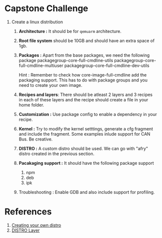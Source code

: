 
# Capstone Challenge 

1. Create a linux distribution
	1. **Architecture :** It should be for `qemuarm` architecture.
	2. **Root file system** should be 10GB and should have an extra space of 1gb.
	3. **Packages :** Apart from the base packages, we need the following package
		packagegroup-core-full-cmdline-utils
		packagegroup-core-full-cmdline-multiuser 
		packagegroup-core-full-cmdline-dev-utils
		
        Hint : Remember to check  how core-image-full-cmdline add the packaging support. This has to do with package groups and you need to create your own image.

	4. **Recipes and layers**: There should be atleast 2 layers and 3 recipes in each of these layers and the recipe should create a file in your home folder. 
	5. **Customization :** Use package config to enable a dependency in your recipe.

	6. **Kernel :** Try to modify the kernel setttings, generate a cfg fragment and include the fragment. Some examples inlude support for CAN Bus. Be creative.
	7. **DISTRO :** A custom distro should be used. We can go with "afry" distro created in the previous section.
	8. **Pacakaging support :** It should have the following package support
		1. npm
		2. deb
		3. ipk
	9. Troubleshooting : Enable GDB and also include support for profiling.



# References
1. [Creating your own distro](https://docs.yoctoproject.org/dev-manual/custom-distribution.html)
2. [DISTRO Layer](https://docs.yoctoproject.org/overview-manual/concepts.html#distro-layer)